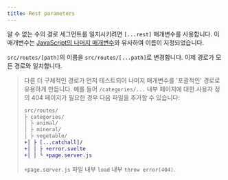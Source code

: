 ```yaml
---
title: Rest parameters
---
```


알 수 없는 수의 경로 세그먼트를 일치시키려면 `[...rest]` 매개변수를 사용합니다. 이 매개변수는 [JavaScript의 나머지 매개변수](https://developer.mozilla.org/en-US/docs/Web/JavaScript/Reference/Functions/rest_parameters)와 유사하여 이름이 지정되었습니다.

`src/routes/[path]`의 이름을 `src/routes/[...path]`로 변경합니다. 이제 경로가 모든 경로와 일치합니다.

> 다른 더 구체적인 경로가 먼저 테스트되어 나머지 매개변수를 '포괄적인' 경로로 유용하게 만듭니다. 예를 들어 `/categories/...` 내부 페이지에 대한 사용자 정의 404 페이지가 필요한 경우 다음 파일을 추가할 수 있습니다:
>
> ```diff
> src/routes/
> ├ categories/
> │ ├ animal/
> │ ├ mineral/
> │ ├ vegetable/
> +│ ├ [...catchall]/
> +│ │ ├ +error.svelte
> +│ │ └ +page.server.js
> ```
>
> `+page.server.js` 파일 내부 `load` 내부 `throw error(404)`.

